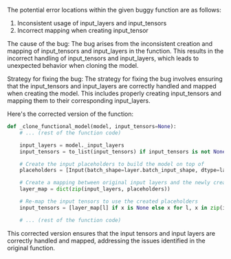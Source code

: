 The potential error locations within the given buggy function are as follows:
1. Inconsistent usage of input_layers and input_tensors
2. Incorrect mapping when creating input_tensor

The cause of the bug:
The bug arises from the inconsistent creation and mapping of input_tensors and input_layers in the function. This results in the incorrect handling of input_tensors and input_layers, which leads to unexpected behavior when cloning the model.

Strategy for fixing the bug:
The strategy for fixing the bug involves ensuring that the input_tensors and input_layers are correctly handled and mapped when creating the model. This includes properly creating input_tensors and mapping them to their corresponding input_layers.

Here's the corrected version of the function:
```python
def _clone_functional_model(model, input_tensors=None):
    # ... (rest of the function code)

    input_layers = model._input_layers
    input_tensors = to_list(input_tensors) if input_tensors is not None else [None] * len(input_layers)

    # Create the input placeholders to build the model on top of
    placeholders = [Input(batch_shape=layer.batch_input_shape, dtype=layer.dtype, sparse=layer.sparse, name=layer.name) for layer in input_layers]

    # Create a mapping between original input layers and the newly created placeholders
    layer_map = dict(zip(input_layers, placeholders))

    # Re-map the input tensors to use the created placeholders
    input_tensors = [layer_map[l] if x is None else x for l, x in zip(input_layers, input_tensors)]

    # ... (rest of the function code)
```

This corrected version ensures that the input tensors and input layers are correctly handled and mapped, addressing the issues identified in the original function.